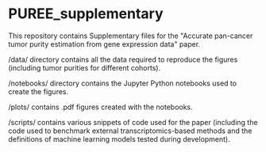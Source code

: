 # PUREE_supplementary

This repository contains Supplementary files for the "Accurate pan-cancer tumor purity estimation from gene expression data" paper.

/data/ directory contains all the data required to reproduce the figures (including tumor purities for different cohorts).

/notebooks/ directory contains the Jupyter Python notebooks used to create the figures.

/plots/ contains .pdf figures created with the notebooks.

/scripts/ contains various snippets of code used for the paper (including the code used to benchmark external transcriptomics-based methods and the definitions of machine learning models tested during development).
